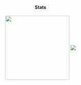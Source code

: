 <h4 align="center">Stats</h4>
<div align="center">
  <img height=200 align="center" src="https://github-readme-stats.vercel.app/api?username=duhznacoliera&show_icons=true&theme=gruvbox" />
  <img align="center" src="https://github-readme-stats.vercel.app/api/wakatime?username=duhz&theme=gruvbox&langs_count=10" />
</div>
